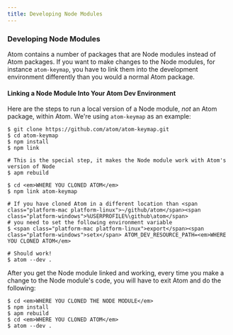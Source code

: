 ```yaml
---
title: Developing Node Modules
---
```

### Developing Node Modules

Atom contains a number of packages that are Node modules instead of Atom packages. If you want to make changes to the Node modules, for instance `atom-keymap`, you have to link them into the development environment differently than you would a normal Atom package.

#### Linking a Node Module Into Your Atom Dev Environment

Here are the steps to run a local version of a Node module, *not* an Atom package, within Atom. We're using `atom-keymap` as an example:

``` command-line
$ git clone https://github.com/atom/atom-keymap.git
$ cd atom-keymap
$ npm install
$ npm link

# This is the special step, it makes the Node module work with Atom's version of Node
$ apm rebuild

$ cd <em>WHERE YOU CLONED ATOM</em>
$ npm link atom-keymap

# If you have cloned Atom in a different location than <span class="platform-mac platform-linux">~/github/atom</span><span class="platform-windows">%USERPROFILE%\github\atom</span>
# you need to set the following environment variable
$ <span class="platform-mac platform-linux">export</span><span class="platform-windows">setx</span> ATOM_DEV_RESOURCE_PATH=<em>WHERE YOU CLONED ATOM</em>

# Should work!
$ atom --dev .
```

After you get the Node module linked and working, every time you make a change to the Node module's code, you will have to exit Atom and do the following:

``` command-line
$ cd <em>WHERE YOU CLONED THE NODE MODULE</em>
$ npm install
$ apm rebuild
$ cd <em>WHERE YOU CLONED ATOM</em>
$ atom --dev .
```
